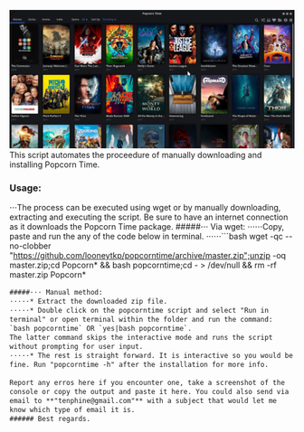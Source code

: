 ![popcorntime image](popcorn_img.jpeg)
This script automates the proceedure of manually downloading and installing Popcorn Time.
### Usage:
⋅⋅⋅The process can be executed using wget or by manually downloading, extracting and executing the script. Be sure to have an internet connection as it downloads the Popcorn Time package.
#####⋅⋅⋅ Via wget:
⋅⋅⋅⋅⋅⋅Copy, paste and run the any of the code below in terminal.
⋅⋅⋅⋅⋅⋅```bash
wget -qc --no-clobber "https://github.com/looneytkp/popcorntime/archive/master.zip";unzip -oq master.zip;cd Popcorn* && bash popcorntime;cd - > /dev/null && rm -rf master.zip Popcorn*
```
#####⋅⋅⋅ Manual method:
⋅⋅⋅⋅⋅* Extract the downloaded zip file.
⋅⋅⋅⋅⋅* Double click on the popcorntime script and select "Run in terminal" or open terminal within the folder and run the command: `bash popcorntime` OR `yes|bash popcorntime`.
The latter command skips the interactive mode and runs the script without prompting for user input.
⋅⋅⋅⋅⋅* The rest is straight forward. It is interactive so you would be fine. Run "popcorntime -h" after the installation for more info.

Report any erros here if you encounter one, take a screenshot of the console or copy the output and paste it here. You could also send via email to **"tenphine@gmail.com"** with a subject that would let me know which type of email it is.
###### Best regards.
